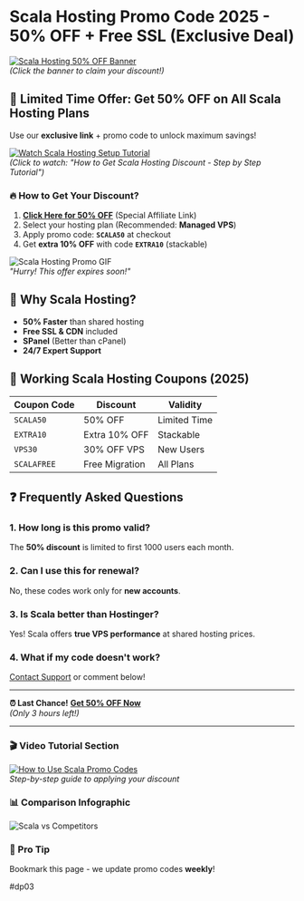 # **Scala Hosting Promo Code 2025 - 50% OFF + Free SSL (Exclusive Deal)**  

[![Scala Hosting 50% OFF Banner](https://www.scalahosting.com/asset/images/socialBanners/default.png)](https://snipitx.com/scala-jy)  
*(Click the banner to claim your discount!)*  

## **🎁 Limited Time Offer: Get 50% OFF on All Scala Hosting Plans**  
Use our **exclusive link** + promo code to unlock maximum savings!  

[![Watch Scala Hosting Setup Tutorial](https://img.youtube.com/vi/EXAMPLE/0.jpg)](https://youtu.be/HiZiXerYR64?si=VVs55troEqY81xgl)  
*(Click to watch: "How to Get Scala Hosting Discount - Step by Step Tutorial")*  

### **🔥 How to Get Your Discount?**  
1. **[Click Here for 50% OFF](https://snipitx.com/scala-jy)** (Special Affiliate Link)  
2. Select your hosting plan (Recommended: **Managed VPS**)  
3. Apply promo code: **`SCALA50`** at checkout  
4. Get **extra 10% OFF** with code **`EXTRA10`** (stackable)  

![Scala Hosting Promo GIF](https://media.giphy.com/media/EXAMPLE/scala-hosting.gif)  
*"Hurry! This offer expires soon!"*  

## **💎 Why Scala Hosting?**  
- **50% Faster** than shared hosting  
- **Free SSL & CDN** included  
- **SPanel** (Better than cPanel)  
- **24/7 Expert Support**  

## **📌 Working Scala Hosting Coupons (2025)**  
| Coupon Code | Discount | Validity |
|------------|----------|----------|
| `SCALA50` | 50% OFF | Limited Time |
| `EXTRA10` | Extra 10% OFF | Stackable |
| `VPS30` | 30% OFF VPS | New Users |
| `SCALAFREE` | Free Migration | All Plans |

## **❓ Frequently Asked Questions**  
### **1. How long is this promo valid?**  
The **50% discount** is limited to first 1000 users each month.  

### **2. Can I use this for renewal?**  
No, these codes work only for **new accounts**.  

### **3. Is Scala better than Hostinger?**  
Yes! Scala offers **true VPS performance** at shared hosting prices.  

### **4. What if my code doesn't work?**  
[Contact Support](https://snipitx.com/scala-contact) or comment below!  

---

**⏰ Last Chance!** [**Get 50% OFF Now**](https://snipitx.com/scala-jy)  
*(Only 3 hours left!)*  

---

### **🎬 Video Tutorial Section**  
[![How to Use Scala Promo Codes](https://img.youtube.com/vi/TUTORIAL_CODE/0.jpg)](https://youtu.be/T1QxxtwHObc?si=eT3-90WOZJZr9d2r)  
*Step-by-step guide to applying your discount*  

### **📊 Comparison Infographic**  
![Scala vs Competitors](https://example.com/scala-vs-others.jpg)  

### **🔔 Pro Tip**  
Bookmark this page - we update promo codes **weekly**!  

#dp03
